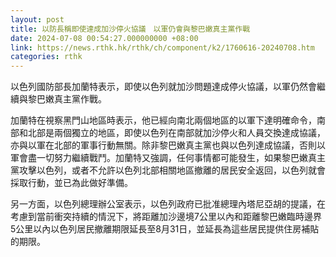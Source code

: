 ```yaml
---
layout: post
title: 以防長稱即使達成加沙停火協議　以軍仍會與黎巴嫩真主黨作戰
date: 2024-07-08 00:54:27.000000000 +08:00
link: https://news.rthk.hk/rthk/ch/component/k2/1760616-20240708.htm
categories: rthk
---
```


以色列國防部長加蘭特表示，即使以色列就加沙問題達成停火協議，以軍仍然會繼續與黎巴嫩真主黨作戰。

加蘭特在視察黑門山地區時表示，他已經向南北兩個地區的以軍下達明確命令，南部和北部是兩個獨立的地區，即使以色列在南部就加沙停火和人員交換達成協議，亦與以軍在北部的軍事行動無關。除非黎巴嫩真主黨也與以色列達成協議，否則以軍會盡一切努力繼續戰鬥。加蘭特又強調，任何事情都可能發生，如果黎巴嫩真主黨攻擊以色列，或者不允許以色列北部相關地區撤離的居民安全返回，以色列就會採取行動，並已為此做好準備。

另一方面，以色列總理辦公室表示，以色列政府已批准總理內塔尼亞胡的提議，在考慮到當前衝突持續的情況下，將距離加沙邊境7公里以內和距離黎巴嫩臨時邊界5公里以內以色列居民撤離期限延長至8月31日，並延長為這些居民提供住房補貼的期限。
